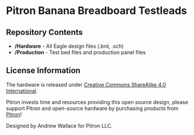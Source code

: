 # Pitron Banana Breadboard Testleads





Repository Contents
-------------------
* **/Hardware** - All Eagle design files (.brd, .sch)
* **/Production** - Test bed files and production panel files


License Information
-------------------
The hardware is released under [Creative Commons ShareAlike 4.0 International](https://creativecommons.org/licenses/by-sa/4.0/).

Pitron invests time and resources providing this open source design, please support Pitron and open-source hardware by purchasing products from [Pitron](https://www.PitronLLC.com)!

Designed by Andrew Wallace for Pitron LLC.
